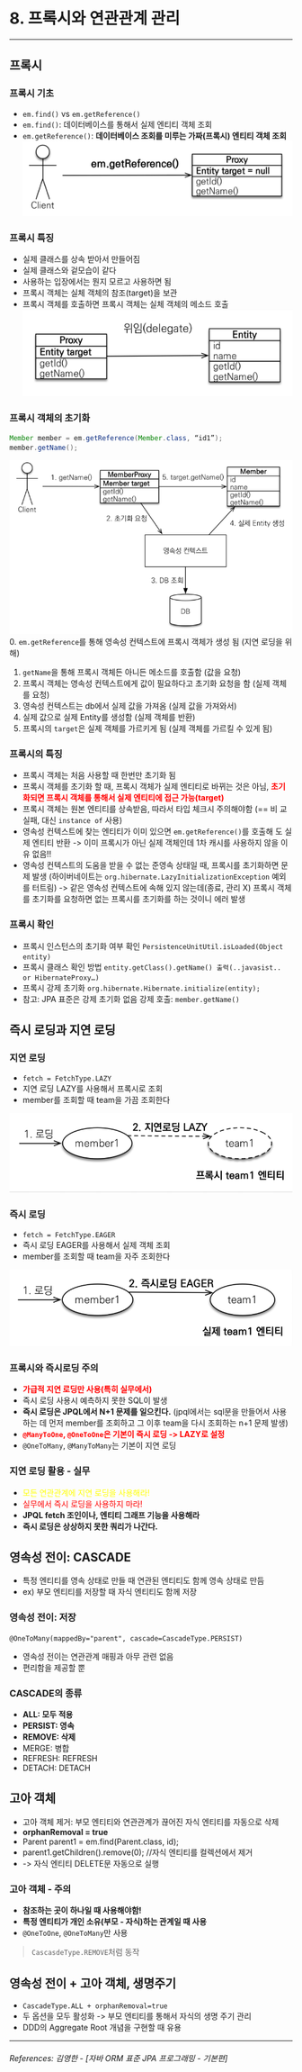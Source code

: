# 8. 프록시와 연관관계 관리

----

## 프록시

### 프록시 기초
- `em.find()` vs `em.getReference()`
- `em.find()`: 데이터베이스를 통해서 실제 엔티티 객체 조회
- `em.getReference()`: **데이터베이스 조회를 미루는 가짜(프록시) 엔티티 객체 조회**
![img_8.png](img_8.png)

### 프록시 특징
- 실제 클래스를 상속 받아서 만들어짐
- 실제 클래스와 겉모습이 같다
- 사용하는 입장에서는 뭔지 모르고 사용하면 됨 
- 프록시 객체는 실체 객체의 참조(target)을 보관
- 프록시 객체를 호출하면 프록시 객체는 실체 객체의 메소드 호출
![img_10.png](img_10.png)

### 프록시 객체의 초기화
```java
Member member = em.getReference(Member.class, “id1”);
member.getName();
```
![img_11.png](img_11.png)
0. `em.getReference`를 통해 영속성 컨텍스트에 프록시 객체가 생성 됨 (지연 로딩을 위해)
1. `getName`을 통해 프록시 객체든 아니든 메소드를 호출함 (값을 요청)
2. 프록시 객체는 영속성 컨텍스트에게 값이 필요하다고 초기화 요청을 함 (실제 객체를 요청)
3. 영속성 컨텍스트는 db에서 실제 값을 가져옴 (실제 값을 가져와서)
4. 실제 값으로 실제 Entity를 생성함 (실제 객체를 반환)
5. 프록시의 `target`은 실제 객체를 가르키게 됨 (실제 객체를 가르킬 수 있게 됨)

### 프록시의 특징
- 프록시 객체는 처음 사용할 때 한번만 초기화 됨
- 프록시 객체를 초기화 할 때, 프록시 객체가 실제 엔티티로 바뀌는 것은 아님, <span style="color:red">**초기화되면 프록시 객체를 통해서 실제 엔티티에 접근 가능(target)**</span>
- 프록시 객체는 원본 엔티티를 상속받음, 따라서 타입 체크시 주의해야함 (== 비
  교 실패, 대신 `instance of` 사용)
- 영속성 컨텍스트에 찾는 엔티티가 이미 있으면 `em.getReference()`를 호출해
  도 실제 엔티티 반환 -> 이미 프록시가 아닌 실제 객체인데 1차 캐시를 사용하지 않을 이유 없음!!
- 영속성 컨텍스트의 도움을 받을 수 없는 준영속 상태일 때, 프록시를 초기화하면
  문제 발생 (하이버네이트는 `org.hibernate.LazyInitializationException` 예외를 터트림)
-> 같은 영속성 컨텍스트에 속해 있지 않는데(종료, 관리 X) 프록시 객체를 초기화를 요청하면 없는 프록시를 초기화를 하는 것이니 에러 발생

### 프록시 확인
- 프록시 인스턴스의 초기화 여부 확인
`PersistenceUnitUtil.isLoaded(Object entity)`
- 프록시 클래스 확인 방법
`entity.getClass().getName() 출력(..javasist.. or
HibernateProxy…)`
- 프록시 강제 초기화
`org.hibernate.Hibernate.initialize(entity);`
- 참고: JPA 표준은 강제 초기화 없음
강제 호출: `member.getName()`

## 즉시 로딩과 지연 로딩

### 지연 로딩
- `fetch = FetchType.LAZY`
- 지연 로딩 LAZY를 사용해서 프록시로 조회
- member를 조회할 때 team을 가끔 조회한다

![img_12.png](img_12.png)


### 즉시 로딩
- `fetch = FetchType.EAGER`
- 즉시 로딩 EAGER를 사용해서 실제 객체 조회
- member를 조회할 때 team을 자주 조회한다

![img_13.png](img_13.png)

### 프록시와 즉시로딩 주의
- <span style="color:red">**가급적 지연 로딩만 사용(특히 실무에서)**</span>
- 즉시 로딩 사용시 예측하지 못한 SQL이 발생
- **즉시 로딩은 JPQL에서 N+1 문제를 일으킨다.** (jpql에서는 sql문을 만들어서 사용하는 데 먼저 member를 조회하고 그 이후 team을 다시 조회하는 n+1 문제 발생)
- <span style="color:red">**`@ManyToOne`, `@OneToOne`은 기본이 즉시 로딩
  -> LAZY로 설정**</span>
- `@OneToMany`, `@ManyToMany`는 기본이 지연 로딩

### 지연 로딩 활용 - 실무
- <span style="color:yellow">모든 연관관계에 지연 로딩을 사용해라!</span>
- <span style="color:red">실무에서 즉시 로딩을 사용하지 마라!</span>
- **JPQL fetch 조인이나, 엔티티 그래프 기능을 사용해라**
- **즉시 로딩은 상상하지 못한 쿼리가 나간다.**

## 영속성 전이: CASCADE
- 특정 엔티티를 영속 상태로 만들 때 연관된 엔티티도 함께 영속 상태로 만듬
- ex) 부모 엔티티를 저장할 때 자식 엔티티도 함께 저장

### 영속성 전이: 저장
`@OneToMany(mappedBy="parent", cascade=CascadeType.PERSIST)`
- 영속성 전이는 연관관계 매핑과 아무 관련 없음
- 편리함을 제공할 뿐

### CASCADE의 종류
- **ALL: 모두 적용**
- **PERSIST: 영속**
- **REMOVE: 삭제**
- MERGE: 병합
- REFRESH: REFRESH
- DETACH: DETACH

## 고아 객체
- 고아 객체 제거: 부모 엔티티와 연관관계가 끊어진 자식 엔티티를 자동으로 삭제
- **orphanRemoval = true**
- Parent parent1 = em.find(Parent.class, id); 
- parent1.getChildren().remove(0);
  //자식 엔티티를 컬렉션에서 제거
- -> 자식 엔티티 DELETE문 자동으로 실행

### 고아 객체 - 주의
- **참조하는 곳이 하나일 때 사용해야함!**
- **특정 엔티티가 개인 소유(부모 - 자식)하는 관계일 때 사용**
- `@OneToOne`, `@OneToMany`만 사용
> `CascasdeType.REMOVE`처럼 동작

## 영속성 전이 + 고아 객체, 생명주기
- `CascadeType.ALL + orphanRemoval=true`
- 두 옵션을 모두 활성화 -> 부모 엔티티를 통해서 자식의 생명 주기 관리
- DDD의 Aggregate Root 개념을 구현할 때 유용

----  

###### References: 김영한 - [자바 ORM 표준 JPA 프로그래밍 - 기본편]
